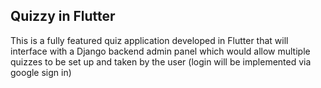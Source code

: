 ## Quizzy in Flutter

This is a fully featured quiz application developed in Flutter that will interface with a Django backend admin panel which would
allow multiple quizzes to be set up and taken by the user (login will be implemented via google sign in)
